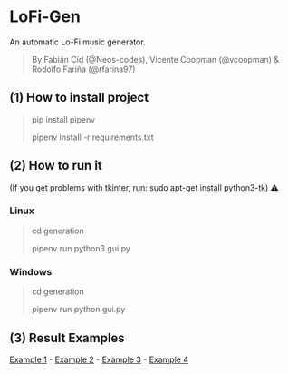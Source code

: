 # LoFi-Gen

An automatic Lo-Fi music generator.

> By Fabián Cid (@Neos-codes), Vicente Coopman (@vcoopman) & Rodolfo Fariña (@rfarina97)

## (1) How to install project

> pip install pipenv
>
> pipenv install -r requirements.txt

## (2) How to run it

(If you get problems with tkinter, run: sudo apt-get install python3-tk) ⚠️

### Linux
> cd generation
>
> pipenv run python3 gui.py

### Windows
> cd generation
>
> pipenv run python gui.py

## (3) Result Examples
[Example 1](https://www.youtube.com/watch?v=gb44vycHLWg) -
[Example 2](https://drive.google.com/file/d/1X_a6cyAXgFruQ3ygUea5yVds7B50Y2Nm/view) -
[Example 3](https://drive.google.com/file/d/1X_a6cyAXgFruQ3ygUea5yVds7B50Y2Nm/view) -
[Example 4](https://drive.google.com/file/d/1V-4bBE1US6ttShktntnHoQX0kL5chV5S/view)

